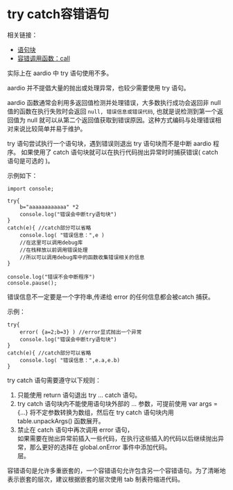 # try catch容错语句

相关链接：

- [语句块](blocks.md) 
- [容错调用函数：call](../builtin-function/call.md)  

实际上在 aardio 中 try 语句使用不多。

aardio 并不提倡大量的抛出或处理异常，也较少需要使用 try 语句。

aardio 函数通常会利用多返回值检测并处理错误，大多数执行成功会返回非 null 值的函数在执行失败时会返回 `null, 错误信息或错误代码`, 也就是说检测到第一个返回值为 null 就可以从第二个返回值获取到错误原因。这种方式编码与处理错误相对来说比较简单并易于维护。

try 语句尝试执行一个语句块，遇到错误则退出 try 语句块而不是中断 aardio 程序。  如果使用了 catch 语句块就可以在执行代码抛出异常时时捕获错误( catch 语句是可选的 )。
  
示例如下：  

```aardio
import console;

try{
	b="aaaaaaaaaaaa" *2
	console.log("错误会中断try语句块")
}
catch(e){ //catch部分可以省略
	console.log( "错误信息：",e )
	//在这里可以调用debug库
	//在栈释放以前调用错误处理 
	//所以可以调用debug库中的函数收集错误相关的信息
}

console.log("错误不会中断程序")
console.pause();
```  

错误信息不一定要是一个字符串,传递给 error 的任何信息都会被catch 捕获。

示例：

```aardio
try{
    error( {a=2;b=3} ) //error显式抛出一个异常
    console.log("错误会中断try语句块")
}
catch(e){ //catch部分可以省略
    console.log( "错误信息：",e.a,e.b) 
}
```  

try catch 语句需要遵守以下规则：

1. 只能使用 return 语句退出 try ... catch 语句。  
2. try catch 语句块内不能使用语句块外部的 ... 参数，可提前使用 var args = {...} 将不定参数转换为数组，然后在 try catch 语句块内用 table.unpackArgs() 函数展开。  
3. 禁止在 catch 语句中再次调用 error 语句，  
如果需要在抛出异常前插入一些代码，在执行这些插入的代码以后继续抛出异常，那么更好的选择在 global.onError 事件中添加代码。  
层。

容错语句是允许多重嵌套的，一个容错语句允许包含另一个容错语句。为了清晰地表示嵌套的层次，建议根据嵌套的层次使用 tab 制表符缩进代码。  
